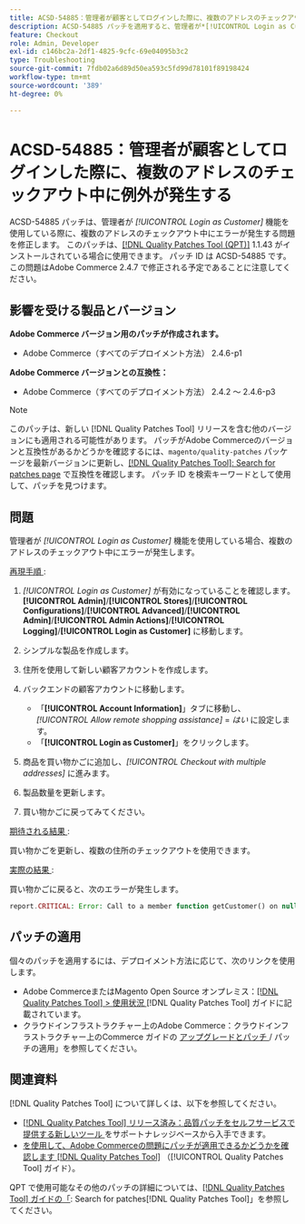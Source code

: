 ```yaml
---
title: ACSD-54885：管理者が顧客としてログインした際に、複数のアドレスのチェックアウト中に例外が発生する
description: ACSD-54885 パッチを適用すると、管理者が*[!UICONTROL Login as Customer]*機能を使用している際に、複数のアドレスのチェックアウト中にエラーが発生するAdobe Commerceの問題を修正できます。
feature: Checkout
role: Admin, Developer
exl-id: c146bc2a-2df1-4825-9cfc-69e04095b3c2
type: Troubleshooting
source-git-commit: 7fdb02a6d89d50ea593c5fd99d78101f89198424
workflow-type: tm+mt
source-wordcount: '389'
ht-degree: 0%

---
```


# ACSD-54885：管理者が顧客としてログインした際に、複数のアドレスのチェックアウト中に例外が発生する

ACSD-54885 パッチは、管理者が *[!UICONTROL Login as Customer]* 機能を使用している際に、複数のアドレスのチェックアウト中にエラーが発生する問題を修正します。 このパッチは、[[!DNL Quality Patches Tool (QPT)]](https://experienceleague.adobe.com/ja/docs/commerce-operations/tools/quality-patches-tool/quality-patches-tool-to-self-serve-quality-patches) 1.1.43 がインストールされている場合に使用できます。 パッチ ID は ACSD-54885 です。 この問題はAdobe Commerce 2.4.7 で修正される予定であることに注意してください。

## 影響を受ける製品とバージョン

**Adobe Commerce バージョン用のパッチが作成されます。**

* Adobe Commerce（すべてのデプロイメント方法） 2.4.6-p1

**Adobe Commerce バージョンとの互換性：**

* Adobe Commerce（すべてのデプロイメント方法） 2.4.2 ～ 2.4.6-p3

>[!NOTE]
>
>このパッチは、新しい [!DNL Quality Patches Tool] リリースを含む他のバージョンにも適用される可能性があります。 パッチがAdobe Commerceのバージョンと互換性があるかどうかを確認するには、`magento/quality-patches` パッケージを最新バージョンに更新し、[[!DNL Quality Patches Tool]: Search for patches page](https://experienceleague.adobe.com/tools/commerce-quality-patches/index.html?lang=ja) で互換性を確認します。 パッチ ID を検索キーワードとして使用して、パッチを見つけます。

## 問題

管理者が *[!UICONTROL Login as Customer]* 機能を使用している場合、複数のアドレスのチェックアウト中にエラーが発生します。

<u> 再現手順 </u>:

1. *[!UICONTROL Login as Customer]* が有効になっていることを確認します。 **[!UICONTROL Admin]**/**[!UICONTROL Stores]**/**[!UICONTROL Configurations]**/**[!UICONTROL Advanced]**/**[!UICONTROL Admin]**/**[!UICONTROL Admin Actions]**/**[!UICONTROL Logging]**/**[!UICONTROL Login as Customer]** に移動します。
1. シンプルな製品を作成します。
1. 住所を使用して新しい顧客アカウントを作成します。
1. バックエンドの顧客アカウントに移動します。

   * 「**[!UICONTROL Account Information]**」タブに移動し、*[!UICONTROL Allow remote shopping assistance]* = *はい* に設定します。
   * 「**[!UICONTROL Login as Customer]**」をクリックします。

1. 商品を買い物かごに追加し、*[!UICONTROL Checkout with multiple addresses]* に進みます。
1. 製品数量を更新します。
1. 買い物かごに戻ってみてください。

<u> 期待される結果 </u>:

買い物かごを更新し、複数の住所のチェックアウトを使用できます。

<u> 実際の結果 </u>:

買い物かごに戻ると、次のエラーが発生します。

```PHP
report.CRITICAL: Error: Call to a member function getCustomer() on null in magento2ee/app/code/Magento/LoginAsCustomerLogging/Observer/LogUpdateQtyObserver.php:88
```

## パッチの適用

個々のパッチを適用するには、デプロイメント方法に応じて、次のリンクを使用します。

* Adobe CommerceまたはMagento Open Source オンプレミス：[[!DNL Quality Patches Tool] > 使用状況 ](/help/tools/quality-patches-tool/usage.md) [!DNL Quality Patches Tool] ガイドに記載されています。
* クラウドインフラストラクチャー上のAdobe Commerce：クラウドインフラストラクチャー上のCommerce ガイドの [ アップグレードとパッチ ](https://experienceleague.adobe.com/docs/commerce-cloud-service/user-guide/develop/upgrade/apply-patches.html?lang=ja)/ パッチの適用」を参照してください。

## 関連資料

[!DNL Quality Patches Tool] について詳しくは、以下を参照してください。

* [[!DNL Quality Patches Tool]  リリース済み：品質パッチをセルフサービスで提供する新しいツール ](https://experienceleague.adobe.com/ja/docs/commerce-operations/tools/quality-patches-tool/quality-patches-tool-to-self-serve-quality-patches) をサポートナレッジベースから入手できます。
* [ を使用して、Adobe Commerceの問題にパッチが適用できるかどうかを確認します  [!DNL Quality Patches Tool]](/help/tools/quality-patches-tool/patches-available-in-qpt/check-patch-for-magento-issue-with-magento-quality-patches.md) （[!UICONTROL Quality Patches Tool] ガイド）。


QPT で使用可能なその他のパッチの詳細については、[[!DNL Quality Patches Tool] ガイドの「](https://experienceleague.adobe.com/tools/commerce-quality-patches/index.html?lang=ja): Search for patches[!DNL Quality Patches Tool]」を参照してください。
